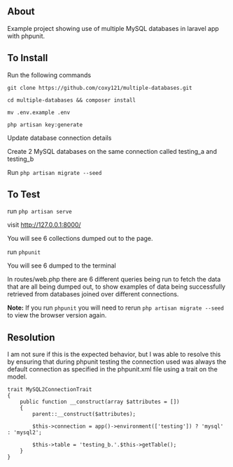 ## About

Example project showing use of multiple MySQL databases in laravel app with phpunit.

## To Install 

Run the following commands

```git clone https://github.com/coxy121/multiple-databases.git```

```cd multiple-databases && composer install```

```mv .env.example .env```

```php artisan key:generate```

Update database connection details

Create 2 MySQL databases on the same connection called testing_a and testing_b


Run ```php artisan migrate --seed```

## To Test

run ```php artisan serve```

visit http://127.0.0.1:8000/

You will see 6 collections dumped out to the page.

run ```phpunit```

You will see 6 dumped to the terminal

In routes/web.php there are 6 different queries being run to fetch the data that are all being dumped out, to show examples of data being successfully retrieved from databases joined over different connections.

**Note:** If you run ```phpunit``` you will need to rerun ```php artisan migrate --seed``` to view the browser version again.

## Resolution

I am not sure if this is the expected behavior, but I was able to resolve this by ensuring that during phpunit testing the connection used was always the default connection as specified in the phpunit.xml file using a trait on the model.

```
trait MySQL2ConnectionTrait
{
    public function __construct(array $attributes = [])
    {
        parent::__construct($attributes);

        $this->connection = app()->environment(['testing']) ? 'mysql' : 'mysql2';

        $this->table = 'testing_b.'.$this->getTable();
    }
}
```